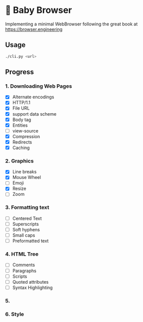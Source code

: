 # 🐣 Baby Browser

Implementing a minimal WebBrowser following the great book at https://browser.engineering

## Usage

```sh
./cli.py <url>
```

## Progress

### 1. Downloading Web Pages

- [x] Alternate encodings
- [x] HTTP/1.1
- [x] File URL
- [x] support data scheme
- [x] Body tag
- [x] Entities
- [ ] view-source
- [x] Compression
- [x] Redirects
- [x] Caching

### 2. Graphics

- [x] Line breaks
- [x] Mouse Wheel
- [ ] Emoji
- [x] Resize
- [ ] Zoom

### 3. Formatting text
- [ ] Centered Text
- [ ] Superscripts
- [ ] Soft hyphens
- [ ] Small caps
- [ ] Preformatted text

### 4. HTML Tree

- [ ] Comments
- [ ] Paragraphs
- [ ] Scripts
- [ ] Quoted attributes
- [ ] Syntax Highlighting

### 5.

### 6. Style